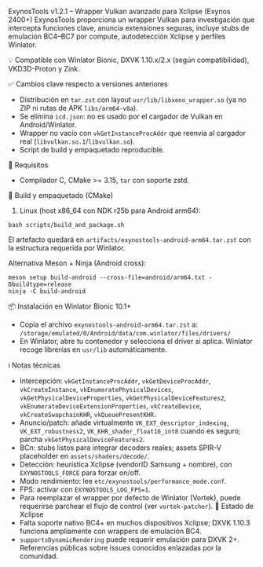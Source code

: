 ExynosTools v1.2.1 – Wrapper Vulkan avanzado para Xclipse (Exynos 2400+)
ExynosTools proporciona un wrapper Vulkan para investigación que intercepta funciones clave, anuncia extensiones seguras, incluye stubs de emulación BC4–BC7 por compute, autodetección Xclipse y perfiles Winlator.

💡 Compatible con Winlator Bionic, DXVK 1.10.x/2.x (según compatibilidad), VKD3D-Proton y Zink.

✅ Cambios clave respecto a versiones anteriores
- Distribución en `tar.zst` con layout `usr/lib/libxeno_wrapper.so` (ya no ZIP ni rutas de APK `libs/arm64-v8a`).
- Se elimina `icd.json`: no es usado por el cargador de Vulkan en Android/Winlator.
- Wrapper no vacío con `vkGetInstanceProcAddr` que reenvía al cargador real (`libvulkan.so.1`/`libvulkan.so`).
- Script de build y empaquetado reproducible.

🔧 Requisitos
- Compilador C, CMake >= 3.15, `tar` con soporte zstd.

🚀 Build y empaquetado (CMake)
1) Linux (host x86_64 con NDK r25b para Android arm64):
```
bash scripts/build_and_package.sh
```
El artefacto quedará en `artifacts/exynostools-android-arm64.tar.zst` con la estructura requerida por Winlator.

Alternativa Meson + Ninja (Android cross):
```
meson setup build-android --cross-file=android/arm64.txt -Dbuildtype=release
ninja -C build-android
```

📦 Instalación en Winlator Bionic 10.1+
- Copia el archivo `exynostools-android-arm64.tar.zst` a:
  `/storage/emulated/0/Android/data/com.winlator/files/drivers/`
- En Winlator, abre tu contenedor y selecciona el driver si aplica. Winlator recoge librerías en `usr/lib` automáticamente.

ℹ️ Notas técnicas
- Intercepción: `vkGetInstanceProcAddr`, `vkGetDeviceProcAddr`, `vkCreateInstance`, `vkEnumeratePhysicalDevices`, `vkGetPhysicalDeviceProperties`, `vkGetPhysicalDeviceFeatures2`, `vkEnumerateDeviceExtensionProperties`, `vkCreateDevice`, `vkCreateSwapchainKHR`, `vkQueuePresentKHR`.
- Anuncio/patch: añade virtualmente `VK_EXT_descriptor_indexing`, `VK_EXT_robustness2`, `VK_KHR_shader_float16_int8` cuando es seguro; parcha `vkGetPhysicalDeviceFeatures2`.
- BCn: stubs listos para integrar decoders reales; assets SPIR-V placeholder en `assets/shaders/decode/`.
- Detección: heurística Xclipse (vendorID Samsung + nombre), con `EXYNOSTOOLS_FORCE` para forzar on/off.
- Modo rendimiento: lee `etc/exynostools/performance_mode.conf`.
- FPS: activar con `EXYNOSTOOLS_LOG_FPS=1`.
- Para reemplazar el wrapper por defecto de Winlator (Vortek), puede requerirse parchear el flujo de control (ver `vortek-patcher`).
🧩 Estado de Xclipse
- Falta soporte nativo BC4+ en muchos dispositivos Xclipse; DXVK 1.10.3 funciona ampliamente con wrappers de emulación BC4.
- `supportsDynamicRendering` puede requerir emulación para DXVK 2+. Referencias públicas sobre issues conocidos enlazadas por la comunidad.

